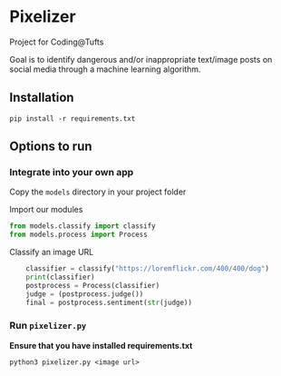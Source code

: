 # Pixelizer
Project for Coding@Tufts

Goal is to identify dangerous and/or inappropriate text/image posts on social media through a machine learning algorithm.

## Installation
```
pip install -r requirements.txt
```

## Options to run
### Integrate into your own app
Copy the `models` directory in your project folder

Import our modules
```python
from models.classify import classify
from models.process import Process
```
Classify an image URL
``` python
    classifier = classify("https://loremflickr.com/400/400/dog")
    print(classifier)
    postprocess = Process(classifier)
    judge = (postprocess.judge())
    final = postprocess.sentiment(str(judge))
```
### Run `pixelizer.py`
**Ensure that you have installed requirements.txt**
```
python3 pixelizer.py <image url>
```




